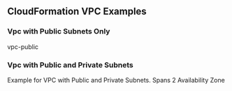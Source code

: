 
## CloudFormation VPC Examples

### Vpc with Public Subnets Only

vpc-public

### Vpc with Public and Private Subnets

Example for VPC with Public and Private Subnets. Spans 2 Availability Zone